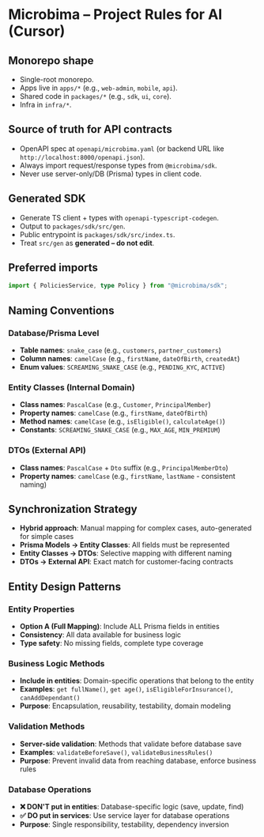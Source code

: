# Microbima – Project Rules for AI (Cursor)


## Monorepo shape
- Single-root monorepo.
- Apps live in `apps/*` (e.g., `web-admin`, `mobile`, `api`).
- Shared code in `packages/*` (e.g., `sdk`, `ui`, `core`).
- Infra in `infra/*`.


## Source of truth for API contracts
- OpenAPI spec at `openapi/microbima.yaml` (or backend URL like `http://localhost:8000/openapi.json`).
- Always import request/response types from `@microbima/sdk`.
- Never use server-only/DB (Prisma) types in client code.


## Generated SDK
- Generate TS client + types with `openapi-typescript-codegen`.
- Output to `packages/sdk/src/gen`.
- Public entrypoint is `packages/sdk/src/index.ts`.
- Treat `src/gen` as **generated – do not edit**.


## Preferred imports
```ts
import { PoliciesService, type Policy } from "@microbima/sdk";
```

## Naming Conventions

### Database/Prisma Level
- **Table names**: `snake_case` (e.g., `customers`, `partner_customers`)
- **Column names**: `camelCase` (e.g., `firstName`, `dateOfBirth`, `createdAt`)
- **Enum values**: `SCREAMING_SNAKE_CASE` (e.g., `PENDING_KYC`, `ACTIVE`)

### Entity Classes (Internal Domain)
- **Class names**: `PascalCase` (e.g., `Customer`, `PrincipalMember`)
- **Property names**: `camelCase` (e.g., `firstName`, `dateOfBirth`)
- **Method names**: `camelCase` (e.g., `isEligible()`, `calculateAge()`)
- **Constants**: `SCREAMING_SNAKE_CASE` (e.g., `MAX_AGE`, `MIN_PREMIUM`)

### DTOs (External API)
- **Class names**: `PascalCase` + `Dto` suffix (e.g., `PrincipalMemberDto`)
- **Property names**: `camelCase` (e.g., `firstName`, `lastName` - consistent naming)

## Synchronization Strategy
- **Hybrid approach**: Manual mapping for complex cases, auto-generated for simple cases
- **Prisma Models → Entity Classes**: All fields must be represented
- **Entity Classes → DTOs**: Selective mapping with different naming
- **DTOs → External API**: Exact match for customer-facing contracts

## Entity Design Patterns

### Entity Properties
- **Option A (Full Mapping)**: Include ALL Prisma fields in entities
- **Consistency**: All data available for business logic
- **Type safety**: No missing fields, complete type coverage

### Business Logic Methods
- **Include in entities**: Domain-specific operations that belong to the entity
- **Examples**: `get fullName()`, `get age()`, `isEligibleForInsurance()`, `canAddDependant()`
- **Purpose**: Encapsulation, reusability, testability, domain modeling

### Validation Methods
- **Server-side validation**: Methods that validate before database save
- **Examples**: `validateBeforeSave()`, `validateBusinessRules()`
- **Purpose**: Prevent invalid data from reaching database, enforce business rules

### Database Operations
- **❌ DON'T put in entities**: Database-specific logic (save, update, find)
- **✅ DO put in services**: Use service layer for database operations
- **Purpose**: Single responsibility, testability, dependency inversion